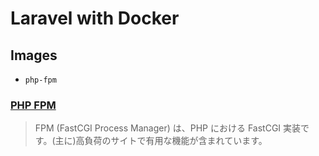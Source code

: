 # Laravel with Docker

## Images

- `php-fpm`

### [PHP FPM](https://www.php.net/manual/ja/install.fpm.php)

> FPM (FastCGI Process Manager) は、PHP における FastCGI 実装です。(主に)高負荷のサイトで有用な機能が含まれています。

